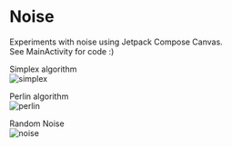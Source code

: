 # Noise
Experiments with noise using Jetpack Compose Canvas.  
See MainActivity for code :)

Simplex algorithm  
![simplex](https://user-images.githubusercontent.com/6065286/167195119-794d4c37-00c3-459a-b4c0-5260d53c1f42.gif)

Perlin algorithm   
![perlin](https://user-images.githubusercontent.com/6065286/167195132-9b78a2ee-4b1b-4c3e-bb81-481c25849054.gif)

Random Noise   
![noise](https://user-images.githubusercontent.com/6065286/167195142-9b427365-ed2f-4f07-bb8a-3e2a94f7272f.gif)
